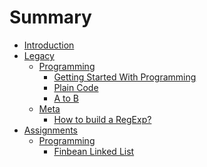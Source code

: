 # Summary

- [Introduction](./introduction.md)
- [Legacy](./legacy/index.md)
	- [Programming]()
		- [Getting Started With Programming](./legacy/programming/getting_started.md)
		- [Plain Code](./legacy/programming/plain_code.md)
		- [A to B](./legacy/programming/a_to_b.md)
	- [Meta]()
		- [How to build a RegExp?](./legacy/meta/how_to_build_a_regexp.md)
- [Assignments](./assignments.md)
	- [Programming]()
		- [Finbean Linked List](./assignments/programming/finbean_linked_list.md)
